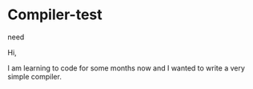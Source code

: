 # Compiler-test
need 


Hi,

I am learning to code for some months now and I wanted to write a very simple compiler.
